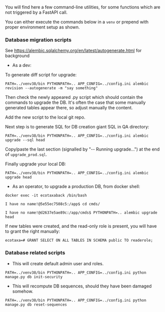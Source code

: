 You will find here a few command-line utilities, for some functions which are not triggered by a FastAPI call.

You can either execute the commands below in a `venv` or prepend with proper environment setup as shown.

### Database migration scripts

See https://alembic.sqlalchemy.org/en/latest/autogenerate.html for background

* As a dev:

To generate diff script for upgrade:

`PATH=../venv38/bin PYTHONPATH=.. APP_CONFIG=../config.ini alembic revision --autogenerate -m "say something"
`

Then check the newly appeared .py script which should contain the commands to upgrade the DB. It's often the case that
some manually generated tables appear there, so adjust manually the content.

Add the new script to the local git repo.

Next step is to generate SQL for DB creation giant SQL in QA directory:

`PATH=../venv38/bin PYTHONPATH=.. APP_CONFIG=../config.ini alembic upgrade --sql head
`

Copy/paste the last section (signalled by "-- Running upgrade...") at the end of `upgrade_prod.sql`.

Finally upgrade your local DB:

`PATH=../venv38/bin PYTHONPATH=.. APP_CONFIG=../config.ini alembic upgrade head
`

* As an operator, to upgrade a production DB, from docker shell:

```
docker exec -it ecotaxaback /bin/bash

I have no name!@5e55ec7508c5:/app$ cd cmds/

I have no name!@d2637e5ae89c:/app/cmds$ PYTHONPATH=.. alembic upgrade head
```

If new tables were created, and the read-only role is present, you will have to grant the right manually:

`ecotaxa=# GRANT SELECT ON ALL TABLES IN SCHEMA public TO readerole;
`

### Database related scripts

* This will create default admin user and roles.

`PATH=../venv38/bin PYTHONPATH=.. APP_CONFIG=../config.ini python manage.py db init-security
`

* This will recompute DB sequences, should they have been damaged somehow.

`PATH=../venv38/bin PYTHONPATH=.. APP_CONFIG=../config.ini python manage.py db reset-sequences
`
